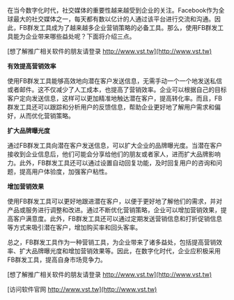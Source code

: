 在当今数字化时代，社交媒体的重要性越来越受到企业的关注。Facebook作为全球最大的社交媒体之一，每天都有数以亿计的人通过该平台进行交流和沟通。因此，FB群发工具成为了越来越多企业营销策略的必备工具。那么，使用FB群发工具能为企业带来哪些益处呢？下面将介绍三点。

[想了解推广相关软件的朋友请登录 http://www.vst.tw](http://www.vst.tw)

**有效提高营销效率**

使用FB群发工具能够高效地向潜在客户发送信息，无需手动一个一个地发送私信或者邮件。这不仅减少了人工成本，也提高了营销效率。企业可以根据自己的目标客户定向发送信息，这样可以更加精准地触达潜在客户，提高转化率。而且，FB群发工具还可以跟踪和分析用户的反馈信息，帮助企业更好地了解用户需求和偏好，从而优化营销策略。

**扩大品牌曝光度**

通过FB群发工具向潜在客户发送信息，可以扩大企业的品牌曝光度。当潜在客户接收到企业信息后，他们可能会分享给他们的朋友或者家人，进而扩大品牌影响力。此外，FB群发工具还可以通过设置自动回复功能，及时回复用户的咨询和问题，提高用户体验度，加强客户粘性。

**增加营销效果**

使用FB群发工具可以更好地跟进潜在客户，以便于更好地了解他们的需求，并对产品或服务进行调整和改进。通过不断优化营销策略，企业可以增加营销效果，提高客户满意度。此外，FB群发工具还可以通过定期发送营销信息和打折促销信息等方式来吸引潜在客户，增加购买率和回头客率。

总之，FB群发工具作为一种营销工具，为企业带来了诸多益处，包括提高营销效率、扩大品牌曝光度和增加营销效果等。因此，在数字化时代，企业应积极采用FB群发工具，提高自身市场竞争力。

[想了解推广相关软件的朋友请登录 http://www.vst.tw](http://www.vst.tw)


[访问软件官网 http://www.vst.tw](http://www.vst.tw)
